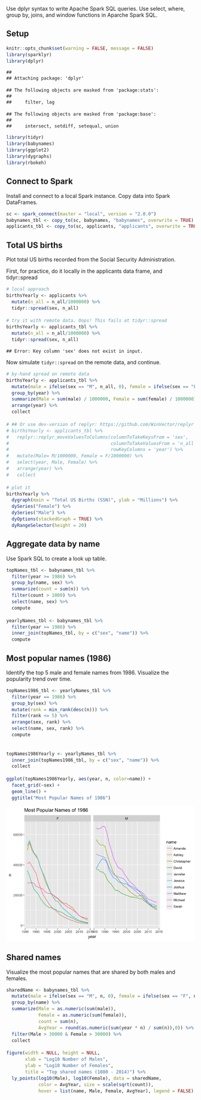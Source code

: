 Use dplyr syntax to write Apache Spark SQL queries. Use select, where, group by, joins, and window functions in Aparche Spark SQL.

Setup
-----

``` r
knitr::opts_chunk$set(warning = FALSE, message = FALSE)
library(sparklyr)
library(dplyr)
```

    ## 
    ## Attaching package: 'dplyr'

    ## The following objects are masked from 'package:stats':
    ## 
    ##     filter, lag

    ## The following objects are masked from 'package:base':
    ## 
    ##     intersect, setdiff, setequal, union

``` r
library(tidyr)
library(babynames)
library(ggplot2)
library(dygraphs)
library(rbokeh)
```

Connect to Spark
----------------

Install and connect to a local Spark instance. Copy data into Spark DataFrames.

``` r
sc <- spark_connect(master = "local", version = "2.0.0")
babynames_tbl <- copy_to(sc, babynames, "babynames", overwrite = TRUE)
applicants_tbl <- copy_to(sc, applicants, "applicants", overwrite = TRUE)
```

Total US births
---------------

Plot total US births recorded from the Social Security Administration.

First, for practice, do it locally in the applicants data frame, and tidyr::spread

``` r
# local approach
birthsYearly <- applicants %>%  
  mutate(n_all = n_all/1000000) %>%
  tidyr::spread(sex, n_all)

# try it with remote data. Oops! This fails at tidyr::spread
birthsYearly <- applicants_tbl %>%  
  mutate(n_all = n_all/1000000) %>%
  tidyr::spread(sex, n_all)
```

    ## Error: Key column 'sex' does not exist in input.

Now simulate `tidyr::spread` on the remote data, and continue.

``` r
# by-hand spread on remote data
birthsYearly <- applicants_tbl %>%
  mutate(male = ifelse(sex == "M", n_all, 0), female = ifelse(sex == "F", n_all, 0)) %>%
  group_by(year) %>%
  summarize(Male = sum(male) / 1000000, Female = sum(female) / 1000000) %>%
  arrange(year) %>%
  collect

# ## Or use dev-version of replyr: https://github.com/WinVector/replyr
# birthsYearly <- applicants_tbl %>%
#   replyr::replyr_moveValuesToColumns(columnToTakeKeysFrom = 'sex',
#                                      columnToTakeValuesFrom = 'n_all',
#                                      rowKeyColumns = 'year') %>%
#   mutate(Male= M/1000000, Female = F/1000000) %>% 
#   select(year, Male, Female) %>%
#   arrange(year) %>% 
#   collect

# plot it
birthsYearly %>%
  dygraph(main = "Total US Births (SSN)", ylab = "Millions") %>%
  dySeries("Female") %>%
  dySeries("Male") %>%
  dyOptions(stackedGraph = TRUE) %>%
  dyRangeSelector(height = 20) 
```

<!--html_preserve-->

<script type="application/json" data-for="htmlwidget-9149a8f2726f45b3984e">{"x":{"attrs":{"title":"Total US Births (SSN)","ylabel":"Millions","labels":["year","Female","Male"],"legend":"auto","retainDateWindow":false,"axes":{"x":{"pixelsPerLabel":60,"drawAxis":true},"y":{"drawAxis":true}},"series":{"Female":{"axis":"y"},"Male":{"axis":"y"}},"stackedGraph":true,"fillGraph":false,"fillAlpha":0.15,"stepPlot":false,"drawPoints":false,"pointSize":1,"drawGapEdgePoints":false,"connectSeparatedPoints":false,"strokeWidth":1,"strokeBorderColor":"white","colorValue":0.5,"colorSaturation":1,"includeZero":false,"drawAxesAtZero":false,"logscale":false,"axisTickSize":3,"axisLineColor":"black","axisLineWidth":0.3,"axisLabelColor":"black","axisLabelFontSize":14,"axisLabelWidth":60,"drawGrid":true,"gridLineWidth":0.3,"rightGap":5,"digitsAfterDecimal":2,"labelsKMB":false,"labelsKMG2":false,"labelsUTC":false,"maxNumberWidth":6,"animatedZooms":false,"mobileDisableYTouch":true,"showRangeSelector":true,"rangeSelectorHeight":20,"rangeSelectorPlotFillColor":" #A7B1C4","rangeSelectorPlotStrokeColor":"#808FAB","interactionModel":"Dygraph.Interaction.defaultModel"},"annotations":[],"shadings":[],"events":[],"format":"numeric","data":[[1880,1881,1882,1883,1884,1885,1886,1887,1888,1889,1890,1891,1892,1893,1894,1895,1896,1897,1898,1899,1900,1901,1902,1903,1904,1905,1906,1907,1908,1909,1910,1911,1912,1913,1914,1915,1916,1917,1918,1919,1920,1921,1922,1923,1924,1925,1926,1927,1928,1929,1930,1931,1932,1933,1934,1935,1936,1937,1938,1939,1940,1941,1942,1943,1944,1945,1946,1947,1948,1949,1950,1951,1952,1953,1954,1955,1956,1957,1958,1959,1960,1961,1962,1963,1964,1965,1966,1967,1968,1969,1970,1971,1972,1973,1974,1975,1976,1977,1978,1979,1980,1981,1982,1983,1984,1985,1986,1987,1988,1989,1990,1991,1992,1993,1994,1995,1996,1997,1998,1999,2000,2001,2002,2003,2004,2005,2006,2007,2008,2009,2010,2011,2012,2013,2014],[0.097605,0.098856,0.115698,0.120064,0.137588,0.14195,0.153738,0.155423,0.18945,0.189219,0.201662,0.196567,0.22492,0.225233,0.235972,0.247109,0.251995,0.248277,0.274146,0.24749,0.317787,0.254234,0.280336,0.278199,0.292438,0.309873,0.31344,0.337435,0.354531,0.368094,0.419524,0.441807,0.586697,0.654885,0.796598,1.023881,1.085704,1.12369,1.202364,1.174652,1.244037,1.27966,1.2475,1.252425,1.295689,1.263027,1.230067,1.236317,1.195356,1.157432,1.166295,1.103512,1.106142,1.045823,1.082153,1.086646,1.077378,1.101717,1.141298,1.133961,1.18118,1.245784,1.390336,1.4352,1.366399,1.346065,1.612797,1.817768,1.742595,1.755489,1.758654,1.846411,1.90239,1.928519,1.990684,2.004327,2.059322,2.097447,2.064945,2.078458,2.07989,2.076097,2.02695,1.987851,1.957088,1.827275,1.755492,1.716573,1.709406,1.762654,1.831855,1.752253,1.612465,1.553987,1.566101,1.560636,1.571829,1.644785,1.643634,1.722968,1.780088,1.787868,1.813555,1.788979,1.802422,1.845465,1.844596,1.87348,1.922098,1.991706,2.053591,2.032918,2.004098,1.970884,1.948755,1.920947,1.916548,1.9084,1.93754,1.945669,1.994317,1.979408,1.973374,2.004775,2.015813,2.027235,2.087917,2.113528,2.079498,2.021228,1.956103,1.932372,1.932633,1.91857,1.938534],[0.1184,0.108284,0.122033,0.11248,0.122741,0.115947,0.119041,0.109314,0.129908,0.119036,0.119701,0.10927,0.131454,0.12104,0.124896,0.126646,0.129074,0.121943,0.132107,0.115196,0.162149,0.115597,0.132749,0.129327,0.138508,0.143245,0.144072,0.158591,0.166374,0.176867,0.208526,0.241392,0.451455,0.536242,0.683318,0.880948,0.923264,0.959332,1.048705,1.01535,1.100888,1.137937,1.125314,1.132332,1.169036,1.151459,1.145447,1.16169,1.14107,1.107325,1.12931,1.069263,1.074098,1.019806,1.061617,1.069222,1.06407,1.093337,1.136186,1.133021,1.185937,1.254527,1.407983,1.45419,1.388854,1.371277,1.650055,1.85728,1.782603,1.801886,1.819204,1.909951,1.973924,1.999744,2.067731,2.088519,2.144599,2.187562,2.153055,2.166401,2.166051,2.155792,2.102331,2.065422,2.027525,1.895641,1.818122,1.780016,1.776351,1.830469,1.905936,1.818527,1.674828,1.614289,1.630824,1.623099,1.633238,1.709746,1.708835,1.791531,1.854471,1.861885,1.886438,1.862569,1.875548,1.923143,1.920287,1.948912,2.000688,2.095117,2.150729,2.118913,2.09832,2.064714,2.037618,2.010619,2.002931,1.996839,2.026625,2.03774,2.086814,2.06684,2.065032,2.099439,2.111466,2.1251,2.189783,2.212144,2.176932,2.117127,2.049975,2.02581,2.022025,2.010997,2.029795]],"fixedtz":false,"tzone":""},"evals":["attrs.interactionModel"],"jsHooks":[]}</script>
<!--/html_preserve-->
Aggregate data by name
----------------------

Use Spark SQL to create a look up table.

``` r
topNames_tbl <- babynames_tbl %>%
  filter(year >= 1986) %>%  
  group_by(name, sex) %>%
  summarize(count = sum(n)) %>%
  filter(count > 1000) %>%
  select(name, sex) %>%
  compute

yearlyNames_tbl <- babynames_tbl %>%
  filter(year >= 1986) %>%
  inner_join(topNames_tbl, by = c("sex", "name")) %>%
  compute
```

Most popular names (1986)
-------------------------

Identify the top 5 male and female names from 1986. Visualize the popularity trend over time.

``` r
topNames1986_tbl <- yearlyNames_tbl %>%
  filter(year == 1986) %>%
  group_by(sex) %>%
  mutate(rank = min_rank(desc(n))) %>%
  filter(rank <= 5) %>%
  arrange(sex, rank) %>%
  select(name, sex, rank) %>%
  compute


topNames1986Yearly <- yearlyNames_tbl %>%
  inner_join(topNames1986_tbl, by = c("sex", "name")) %>%
  collect

ggplot(topNames1986Yearly, aes(year, n, color=name)) +
  facet_grid(~sex) +
  geom_line() +
  ggtitle("Most Popular Names of 1986")
```

![](03b-Spark-SQL_files/figure-markdown_github/unnamed-chunk-5-1.png)

Shared names
------------

Visualize the most popular names that are shared by both males and females.

``` r
sharedName <- babynames_tbl %>%
  mutate(male = ifelse(sex == "M", n, 0), female = ifelse(sex == "F", n, 0)) %>%
  group_by(name) %>%
  summarize(Male = as.numeric(sum(male)), 
            Female = as.numeric(sum(female)),
            count = sum(n),
            AvgYear = round(as.numeric(sum(year * n) / sum(n)),0)) %>%
  filter(Male > 30000 & Female > 30000) %>%
  collect

figure(width = NULL, height = NULL, 
       xlab = "Log10 Number of Males", 
       ylab = "Log10 Number of Females",
       title = "Top shared names (1880 - 2014)") %>%
  ly_points(log10(Male), log10(Female), data = sharedName,
            color = AvgYear, size = scale(sqrt(count)),
            hover = list(name, Male, Female, AvgYear), legend = FALSE)
```

<!--html_preserve-->

<script type="application/json" data-for="htmlwidget-e547f8d1a24df3f962c5">{"x":{"elementid":"3743f6bfb39c6bd1270d0b549e358c35","modeltype":"Plot","modelid":"5abab74d6871ee4574dbe043def91dba","docid":"9a30f83f1dfa389eba8225de99b3983a","docs_json":{"9a30f83f1dfa389eba8225de99b3983a":{"version":"0.12.2","title":"Bokeh Figure","roots":{"root_ids":["5abab74d6871ee4574dbe043def91dba"],"references":[{"type":"Plot","id":"5abab74d6871ee4574dbe043def91dba","attributes":{"id":"5abab74d6871ee4574dbe043def91dba","sizing_mode":"scale_both","x_range":{"type":"Range1d","id":"0c32c9dbf920b216cf0ae77d26e20b58"},"y_range":{"type":"Range1d","id":"d9a0de994e882ce004a242aa577d0bbb"},"left":[{"type":"LinearAxis","id":"95a0c9db9847a2f7dc15b68073069131"}],"below":[{"type":"LinearAxis","id":"1371faaf783c6efc49ab254e3135ff90"}],"right":[],"above":[],"renderers":[{"type":"BoxAnnotation","id":"f7f4fbfa4d10daeba4c30a84770e99e0"},{"type":"GlyphRenderer","id":"2a8c42566fc6d619920ba88ac6648d5d"},{"type":"LinearAxis","id":"1371faaf783c6efc49ab254e3135ff90"},{"type":"Grid","id":"daa52744bbd3f8cf91e9f8d1db912b31"},{"type":"LinearAxis","id":"95a0c9db9847a2f7dc15b68073069131"},{"type":"Grid","id":"c899bd3bed4297a90b65faa64ac2ab9b"}],"extra_y_ranges":{},"extra_x_ranges":{},"tags":[],"min_border_left":4,"min_border_right":4,"min_border_top":4,"min_border_bottom":4,"lod_threshold":null,"toolbar":{"type":"Toolbar","id":"d9c1886bcfeef65ebf6ff6e04b6ba82c"},"tool_events":{"type":"ToolEvents","id":"4103c8c300511d71743933e7d1dad409"},"title":{"type":"Title","id":"b747d04abe6aa11a7c9329002f0c84e3"}},"subtype":"Figure"},{"type":"Toolbar","id":"d9c1886bcfeef65ebf6ff6e04b6ba82c","attributes":{"id":"d9c1886bcfeef65ebf6ff6e04b6ba82c","tags":[],"active_drag":"auto","active_scroll":"auto","active_tap":"auto","tools":[{"type":"PanTool","id":"ecd226f04f6da89c8015c9eafc558923"},{"type":"WheelZoomTool","id":"acd589e70bc268867d73ac477ab4fc2e"},{"type":"BoxZoomTool","id":"679e7744993c63a008e07952e4f37a19"},{"type":"ResetTool","id":"492a0071b8eb529d1124bbc1180565c9"},{"type":"SaveTool","id":"878bb077464e35ebadc1ef0a6a8884ab"},{"type":"HelpTool","id":"a5e6d4af340ab61935557fbc97534e5a"},{"type":"HoverTool","id":"09dd0ec07a8ad427d0e0e45fb6a5a41e"}],"logo":null}},{"type":"PanTool","id":"ecd226f04f6da89c8015c9eafc558923","attributes":{"id":"ecd226f04f6da89c8015c9eafc558923","tags":[],"plot":{"type":"Plot","id":"5abab74d6871ee4574dbe043def91dba","subtype":"Figure"},"dimensions":["width","height"]}},{"type":"ToolEvents","id":"4103c8c300511d71743933e7d1dad409","attributes":{"id":"4103c8c300511d71743933e7d1dad409","tags":[]},"geometries":[]},{"type":"WheelZoomTool","id":"acd589e70bc268867d73ac477ab4fc2e","attributes":{"id":"acd589e70bc268867d73ac477ab4fc2e","tags":[],"plot":{"type":"Plot","id":"5abab74d6871ee4574dbe043def91dba","subtype":"Figure"},"dimensions":["width","height"]}},{"type":"BoxAnnotation","id":"f7f4fbfa4d10daeba4c30a84770e99e0","attributes":{"id":"f7f4fbfa4d10daeba4c30a84770e99e0","tags":[],"line_color":{"units":"data","value":"black"},"line_alpha":{"units":"data","value":1},"fill_color":{"units":"data","value":"lightgrey"},"fill_alpha":{"units":"data","value":0.5},"line_dash":[4,4],"line_width":{"units":"data","value":2},"level":"overlay","top_units":"screen","bottom_units":"screen","left_units":"screen","right_units":"screen","render_mode":"css"}},{"type":"BoxZoomTool","id":"679e7744993c63a008e07952e4f37a19","attributes":{"id":"679e7744993c63a008e07952e4f37a19","tags":[],"plot":{"type":"Plot","id":"5abab74d6871ee4574dbe043def91dba","subtype":"Figure"},"overlay":{"type":"BoxAnnotation","id":"f7f4fbfa4d10daeba4c30a84770e99e0"}}},{"type":"ResetTool","id":"492a0071b8eb529d1124bbc1180565c9","attributes":{"id":"492a0071b8eb529d1124bbc1180565c9","tags":[],"plot":{"type":"Plot","id":"5abab74d6871ee4574dbe043def91dba","subtype":"Figure"}}},{"type":"SaveTool","id":"878bb077464e35ebadc1ef0a6a8884ab","attributes":{"id":"878bb077464e35ebadc1ef0a6a8884ab","tags":[],"plot":{"type":"Plot","id":"5abab74d6871ee4574dbe043def91dba","subtype":"Figure"}}},{"type":"HelpTool","id":"a5e6d4af340ab61935557fbc97534e5a","attributes":{"id":"a5e6d4af340ab61935557fbc97534e5a","tags":[],"plot":{"type":"Plot","id":"5abab74d6871ee4574dbe043def91dba","subtype":"Figure"},"redirect":"http://hafen.github.io/rbokeh","help_tooltip":"Click to learn more about rbokeh."}},{"type":"Title","id":"b747d04abe6aa11a7c9329002f0c84e3","attributes":{"id":"b747d04abe6aa11a7c9329002f0c84e3","tags":[],"plot":null,"text":"Top shared names (1880 - 2014)"}},{"type":"HoverTool","id":"09dd0ec07a8ad427d0e0e45fb6a5a41e","attributes":{"id":"09dd0ec07a8ad427d0e0e45fb6a5a41e","tags":[],"plot":{"type":"Plot","id":"5abab74d6871ee4574dbe043def91dba","subtype":"Figure"},"renderers":[{"type":"GlyphRenderer","id":"2a8c42566fc6d619920ba88ac6648d5d"}],"names":[],"anchor":"center","attachment":"horizontal","line_policy":"prev","mode":"mouse","point_policy":"snap_to_data","tooltips":[["name","@hover_col_1"],["Male","@hover_col_2"],["Female","@hover_col_3"],["AvgYear","@hover_col_4"]]}},{"type":"ColumnDataSource","id":"81a2d4f3bc1cad301a410013e03473f1","attributes":{"id":"81a2d4f3bc1cad301a410013e03473f1","tags":[],"column_names":["x","y","size","line_color","fill_color","hover_col_1","hover_col_2","hover_col_3","hover_col_4"],"selected":[],"data":{"x":[4.85584006368071,5.03328701162443,4.89291786783085,5.65104432397066,4.60090758333503,4.4989442989824,4.67209785793572,4.71338972803211,4.77918508739853,4.92646592513151,4.51892172197806,4.54209061155518,4.81754553830875,4.6938763767805,5.47583819254948,5.00500882067237,4.94197827180819,5.54718868930686,4.64381772519926,5.3215797908172,5.03580982965063,5.03868770478679,5.36107401414671,5.05127989681475,4.71764554283203,4.61092619340871,4.723980776891,5.62467701073312,4.78522302815318,4.90963624864514,4.64370922925146,4.4920616045126],"y":[5.27368633768287,5.48873398393909,4.95586566398629,5.1647364123078,4.50994140415823,5.00448903928291,4.96105546834326,5.46871794745003,5.5162973390957,5.424617060921,4.72199187678491,5.25362146444345,4.69442969095708,4.68531170854957,4.51747301876034,4.68835752119469,4.91171676912009,5.10349584410977,4.76765297856417,4.96253033104224,4.87540856007706,5.21909704661403,4.79265078793351,5.42169275074809,5.25902256608054,5.31280125930782,5.28001579054293,4.9861354971498,5.3988025290406,5.67138206854086,5.46035049732677,4.74536370437947],"size":[12.2857142857143,17.4285714285714,7.14285714285714,20,2,7.14285714285714,7.14285714285714,14.8571428571429,14.8571428571429,14.8571428571429,4.57142857142857,9.71428571428572,4.57142857142857,4.57142857142857,14.8571428571429,7.14285714285714,7.14285714285714,17.4285714285714,4.57142857142857,12.2857142857143,7.14285714285714,12.2857142857143,12.2857142857143,14.8571428571429,9.71428571428572,9.71428571428572,9.71428571428572,20,12.2857142857143,20,14.8571428571429,4.57142857142857],"line_color":["#66C2A4","#005B24","#3CA96F","#66C2A4","#3CA96F","#50B689","#00441B","#19823D","#005B24","#05712F","#005B24","#2B9453","#05712F","#2B9453","#19823D","#50B689","#005B24","#005B24","#00441B","#005B24","#05712F","#50B689","#3CA96F","#2B9453","#3CA96F","#005B24","#19823D","#3CA96F","#2B9453","#19823D","#2B9453","#2B9453"],"fill_color":["#66C2A4","#005B24","#3CA96F","#66C2A4","#3CA96F","#50B689","#00441B","#19823D","#005B24","#05712F","#005B24","#2B9453","#05712F","#2B9453","#19823D","#50B689","#005B24","#005B24","#00441B","#005B24","#05712F","#50B689","#3CA96F","#2B9453","#3CA96F","#005B24","#19823D","#3CA96F","#2B9453","#19823D","#2B9453","#2B9453"],"hover_col_1":["Marion ","Taylor ","Jackie ","Willie ","Frankie","Billie ","Avery  ","Shannon","Alexis ","Jamie  ","Kendall","Kim    ","Jaime  ","Kerry  ","Shawn  ","Johnnie","Riley  ","Jordan ","Peyton ","Angel  ","Casey  ","Jessie ","Lee    ","Leslie ","Lynn   ","Morgan ","Dana   ","Terry  ","Tracy  ","Kelly  ","Robin  ","Jody   "],"hover_col_2":[" 71753","107966"," 78148","447759"," 39894"," 31546"," 47000"," 51688"," 60143"," 84424"," 33031"," 34841"," 65697"," 49417","299115","101160"," 87494","352524"," 44037","209691","108595","109317","229654","112533"," 52197"," 40825"," 52964","421383"," 60985"," 81215"," 44026"," 31050"],"hover_col_3":["187796","308130"," 90337","146129"," 32355","101039"," 91423","294251","328320","265838"," 52722","179317"," 49480"," 48452"," 32921"," 48793"," 81605","126910"," 58567"," 91734"," 75060","165614"," 62037","264054","181561","205495","190553"," 96858","250497","469226","288636"," 55637"],"hover_col_4":["1931","1997","1956","1938","1956","1944","2002","1979","1999","1981","1993","1963","1984","1969","1980","1941","2000","1997","2005","1995","1987","1942","1951","1966","1957","1995","1972","1960","1970","1976","1965","1969"]}}},{"type":"Circle","id":"1a35c63c41a304946c201a5438a58a8e","attributes":{"id":"1a35c63c41a304946c201a5438a58a8e","tags":[],"visible":true,"line_alpha":{"units":"data","value":1},"fill_alpha":{"units":"data","value":0.5},"x":{"units":"data","field":"x"},"y":{"units":"data","field":"y"},"size":{"units":"screen","field":"size"},"line_color":{"units":"data","field":"line_color"},"fill_color":{"units":"data","field":"fill_color"}}},{"type":"Circle","id":"43100b383fff1444eda3e3405651cc2a","attributes":{"id":"43100b383fff1444eda3e3405651cc2a","tags":[],"visible":true,"line_alpha":{"units":"data","value":1},"fill_alpha":{"units":"data","value":0.5},"x":{"units":"data","field":"x"},"y":{"units":"data","field":"y"},"size":{"units":"screen","field":"size"},"line_color":{"units":"data","value":"#e1e1e1"},"fill_color":{"units":"data","value":"#e1e1e1"}}},{"type":"Circle","id":"c2a1c31a6407f57c3cc163e9e08c260c","attributes":{"id":"c2a1c31a6407f57c3cc163e9e08c260c","tags":[],"visible":true,"line_alpha":{"units":"data","value":1},"fill_alpha":{"units":"data","value":1},"x":{"units":"data","field":"x"},"y":{"units":"data","field":"y"},"size":{"units":"screen","field":"size"},"line_color":{"units":"data","field":"line_color"},"fill_color":{"units":"data","field":"fill_color"}}},{"type":"GlyphRenderer","id":"2a8c42566fc6d619920ba88ac6648d5d","attributes":{"id":"2a8c42566fc6d619920ba88ac6648d5d","tags":[],"selection_glyph":null,"nonselection_glyph":{"type":"Circle","id":"43100b383fff1444eda3e3405651cc2a"},"hover_glyph":{"type":"Circle","id":"c2a1c31a6407f57c3cc163e9e08c260c"},"name":null,"data_source":{"type":"ColumnDataSource","id":"81a2d4f3bc1cad301a410013e03473f1"},"glyph":{"type":"Circle","id":"1a35c63c41a304946c201a5438a58a8e"}}},{"type":"Range1d","id":"0c32c9dbf920b216cf0ae77d26e20b58","attributes":{"id":"0c32c9dbf920b216cf0ae77d26e20b58","tags":[],"start":4.41093281415053,"end":5.73217311433273}},{"type":"Range1d","id":"d9a0de994e882ce004a242aa577d0bbb","attributes":{"id":"d9a0de994e882ce004a242aa577d0bbb","tags":[],"start":4.42864055765144,"end":5.75268291504765}},{"type":"LinearAxis","id":"1371faaf783c6efc49ab254e3135ff90","attributes":{"id":"1371faaf783c6efc49ab254e3135ff90","tags":[],"plot":{"type":"Plot","id":"5abab74d6871ee4574dbe043def91dba","subtype":"Figure"},"axis_label":"Log10 Number of Males","formatter":{"type":"BasicTickFormatter","id":"a55bf1bcb52787b161748ed79bd129f7"},"ticker":{"type":"BasicTicker","id":"3582cdd044998abdf51bb1899c047aa0"},"visible":true,"axis_label_text_font_size":"12pt"}},{"type":"BasicTickFormatter","id":"a55bf1bcb52787b161748ed79bd129f7","attributes":{"id":"a55bf1bcb52787b161748ed79bd129f7","tags":[]}},{"type":"BasicTicker","id":"3582cdd044998abdf51bb1899c047aa0","attributes":{"id":"3582cdd044998abdf51bb1899c047aa0","tags":[],"num_minor_ticks":5}},{"type":"Grid","id":"daa52744bbd3f8cf91e9f8d1db912b31","attributes":{"id":"daa52744bbd3f8cf91e9f8d1db912b31","tags":[],"dimension":0,"plot":{"type":"Plot","id":"5abab74d6871ee4574dbe043def91dba","subtype":"Figure"},"ticker":{"type":"BasicTicker","id":"3582cdd044998abdf51bb1899c047aa0"}}},{"type":"LinearAxis","id":"95a0c9db9847a2f7dc15b68073069131","attributes":{"id":"95a0c9db9847a2f7dc15b68073069131","tags":[],"plot":{"type":"Plot","id":"5abab74d6871ee4574dbe043def91dba","subtype":"Figure"},"axis_label":"Log10 Number of Females","formatter":{"type":"BasicTickFormatter","id":"94d6f61e757e161857a8367b0859bc72"},"ticker":{"type":"BasicTicker","id":"779eafa973eec5a83cfbdb3cb2eb3510"},"visible":true,"axis_label_text_font_size":"12pt"}},{"type":"BasicTickFormatter","id":"94d6f61e757e161857a8367b0859bc72","attributes":{"id":"94d6f61e757e161857a8367b0859bc72","tags":[]}},{"type":"BasicTicker","id":"779eafa973eec5a83cfbdb3cb2eb3510","attributes":{"id":"779eafa973eec5a83cfbdb3cb2eb3510","tags":[],"num_minor_ticks":5}},{"type":"Grid","id":"c899bd3bed4297a90b65faa64ac2ab9b","attributes":{"id":"c899bd3bed4297a90b65faa64ac2ab9b","tags":[],"dimension":1,"plot":{"type":"Plot","id":"5abab74d6871ee4574dbe043def91dba","subtype":"Figure"},"ticker":{"type":"BasicTicker","id":"779eafa973eec5a83cfbdb3cb2eb3510"}}}]}}},"debug":false},"evals":[],"jsHooks":[]}</script>
<!--/html_preserve-->
